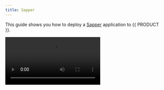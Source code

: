 ```yaml
---
title: Sapper
---
```


This guide shows you how to deploy a [Sapper](https://sapper.svelte.dev/) application to {{ PRODUCT }}.

<Video src="https://www.youtube.com/watch?v=Xt_UlQiXDgQ"/>

## Example SSR Site {/*example-ssr-site*/}

This Sapper example app uses server-side rendering and prefetching to provide lightening-fast transitions between pages.

<ExampleButtons
  title="Sapper SSR"
  siteUrl="https://layer0-docs-layer0-sapper-example-default.layer0-limelight.link/category/hats"
  repoUrl="https://github.com/layer0-docs/layer0-sapper-example" 
  deployFromRepo />

## Connector {/*connector*/}

This framework has a connector developed for {{ PRODUCT }}. See [Connectors](/guides/sites_frameworks/connectors) for more information.

<ButtonLink variant="stroke" type="code" withIcon={true} href="https://github.com/layer0-docs/layer0-connectors/tree/main/layer0-sapper-connector">
  View the Connector Code
</ButtonLink>

{{ SYSTEM_REQUIREMENTS }}

{{ SIGN_UP }}

## Getting Started {/*getting-started*/}

If you don't already have a Sapper app, use the terminal (or command prompt on Windows) to create one using the commands below:

```bash
# for Rollup
npx degit "sveltejs/sapper-template#rollup" my-app

# for webpack
npx degit "sveltejs/sapper-template#webpack" my-app

cd my-app
npm install
npm run dev & open http://localhost:3000
```

To prepare your Sapper app for deployment on {{ PRODUCT }}, run the following in the root folder of your project:

```bash
npm i -g {{ PACKAGE_NAME }}/cli # yarn global add {{ PACKAGE_NAME }}/cli
{{ FULL_CLI_NAME }} init
```

This will automatically add all of the required dependencies and files to your project. These include:

- The `{{ PACKAGE_NAME }}/core` package - Allows you to declare routes and deploy your application on {{ PRODUCT }}
- The `{{ PACKAGE_NAME }}/sapper` package - Provides router middleware that automatically adds Sapper routes to the {{ PRODUCT }} router.
- The `{{ PACKAGE_NAME }}/prefetch` package - Allows you to configure a service worker to prefetch and cache pages to improve browsing speed
- The `{{ PACKAGE_NAME }}/svelte` package - Provides a `Prefetch` component for prefetching pages
- `{{ CONFIG_FILE }}`
- `routes.js` - A default routes file that sends all requests to Sapper. Update this file to add caching or proxy some URLs to a different origin.

## Webpack {/*webpack*/}

If you're using webpack to build your app, update `webpack.config.js` to bundle all dependencies in the server build:

```js
 output: config.server.output(),
 target: 'node',
 resolve: { alias, extensions, mainFields },
-externals: Object.keys(pkg.dependencies).concat('encoding'),
+externals: ['encoding'],
 module: {
         rules: [
                 {
```

## Rollup {/*rollup*/}

If you're using Rollup to build your app, install `@rollup/plugin-json`:

```bash
npm i -D @rollup/plugin-json
```

Then make the following changes to `rollup.config.js`:

```js
 import babel from '@rollup/plugin-babel';
 import { terser } from 'rollup-plugin-terser';
 import config from 'sapper/config/rollup.js';
-import pkg from './package.json';
+import json from '@rollup/plugin-json';

 const mode = process.env.NODE_ENV;
 const dev = mode === 'development';
```

... and make the following changes to the `server` config ...

```js
 input: config.server.input(),
 output: config.server.output(),
 plugins: [
+        json(),
         replace({
                 'process.browser': false,
                 'process.env.NODE_ENV': JSON.stringify(mode)
```

and

```js
-external: Object.keys(pkg.dependencies).concat(require('module').builtinModules),
+external: require('module').builtinModules,
```

## Running Locally {/*running-locally*/}

Test your app with the {{ PRODUCT_PLATFORM }} on your local machine by running the following command in your project's root directory:

```bash
{{ FULL_CLI_NAME }} dev
```

### Simulate edge caching locally {/*simulate-edge-caching-locally*/}

To simulate edge caching locally, run:

```bash
{{ FULL_CLI_NAME }} dev --cache
```

## Deploying {/*deploying*/}

Deploy your app to the {{ PRODUCT_PLATFORM }} by running the following command in your project's root directory:

```bash
{{ FULL_CLI_NAME }} deploy
```

See [Deployments](/guides/basics/deployments) for more information.

## Prefetching {/*prefetching*/}

Follow these steps to add prefetching to your app:

### Service Worker {/*service-worker*/}

Add the following to `src/service-worker.js`:

```js
import { timestamp, files, shell, routes } from '@sapper/service-worker'

/* begin: add this to src/service-worker.js */
import { precacheAndRoute } from 'workbox-precaching'
import { Prefetcher } from '{{ PACKAGE_NAME }}/prefetch/sw'

precacheAndRoute([])
new Prefetcher().route()
/* end: add this to src/service-worker.js */
```

### Prefetch Component {/*prefetch-component*/}

To prefetch data when links become visible in the viewport, wrap the link in the `Prefetch` component from `{{ PACKAGE_NAME }}/svelte`

```html
<script>
  import { Prefetch } from '{{ PACKAGE_NAME }}/svelte'
</script>

<Prefetch url="/blog.json">
  <a href="blog">Blog</a>
</Prefetch>
```

Note that the behavior of the `Prefetch` component is different from Sapper's built-in support for `<a rel="prefetch">` in two ways:

- `rel="prefetch"` only prefetches data when the user hovers over the link. The `Prefetch` component will prefetch data when the link becomes visible, or, if the `immediately` prop is present, as soon as the page loads.
- `Prefetch` will only prefetch from the {{ PRODUCT_EDGE }} cache, which means that additional traffic due to prefetching will never reach your API servers.

See [Prefetching](/guides/prefetching) for more information.

